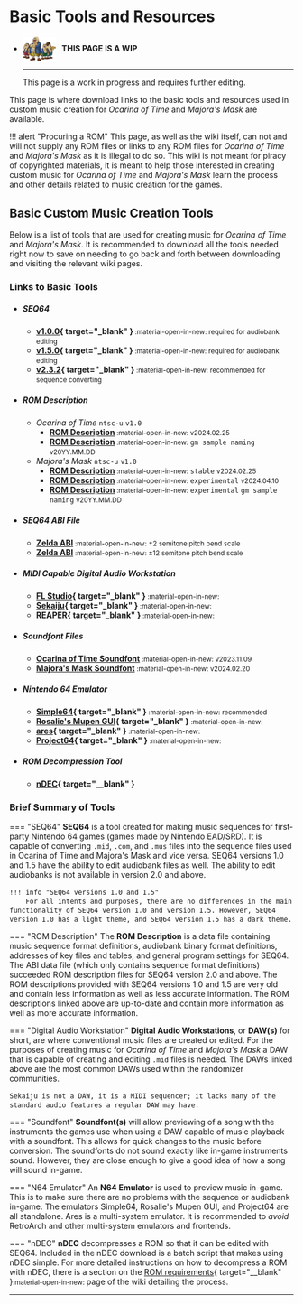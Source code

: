 # Basic Tools and Resources

<div class="grid cards" markdown>

-   <img style="width:58.5px; height:auto; vertical-align: middle;" src="../../assets/images/carpenters.png"> <b>&nbsp;&nbsp;THIS PAGE IS A WIP</b>
  
    ---

    This page is a work in progress and requires further editing.

</div>

<style>
  .md-typeset h5 {
    font-size: .7rem;
    color: var(--md-typeset-color);
    margin: 0;
    text-transform: none;
  }
</style>

This page is where download links to the basic tools and resources used in custom music creation for *Ocarina of Time* and *Majora's Mask* are available.

!!! alert "Procuring a ROM"
    This page, as well as the wiki itself, can not and will not supply any ROM files or links to any ROM files for *Ocarina of Time* and *Majora's Mask* as it is illegal to do so. This wiki is not meant for piracy of copyrighted materials, it is meant to help those interested in creating custom music for *Ocarina of Time* and *Majora's Mask* learn the process and other details related to music creation for the games.

## Basic Custom Music Creation Tools
Below is a list of tools that are used for creating music for *Ocarina of Time* and *Majora's Mask*. It is recommended to download all the tools needed right now to save on needing to go back and forth between downloading and visiting the relevant wiki pages.

### Links to Basic Tools
- ##### **SEQ64**
    - **[v1.0.0](https://github.com/sauraen/seq64/releases/tag/V1.0){ target="_blank" }**<small> :material-open-in-new: </small><small>required for audiobank editing</small>
    - **[v1.5.0](https://github.com/sauraen/seq64/releases/tag/V1.5){ target="_blank" }**<small> :material-open-in-new: </small><small>required for audiobank editing</small>
    - **[v2.3.2](https://github.com/sauraen/seq64/releases/tag/2.3.2){ target="_blank" }**<small> :material-open-in-new: </small><small>recommended for sequence converting</small>
- ##### **ROM Description**
    - *Ocarina of Time* `ntsc-u` `v1.0`
        - **[ROM Description](#)**<small> :material-open-in-new: </small><small>v2024.02.25</small>
        - **[ROM Description](#)**<small> :material-open-in-new: </small>`gm sample naming` <small>v20YY.MM.DD</small>
    - *Majora's Mask* `ntsc-u` `v1.0`
        - **[ROM Description](#)**<small> :material-open-in-new: </small>`stable` <small>v2024.02.25</small>
        - **[ROM Description](#)**<small> :material-open-in-new: </small>`experimental` <small>v2024.04.10</small>
        - **[ROM Description](#)**<small> :material-open-in-new: </small>`experimental` `gm sample naming` <small>v20YY.MM.DD</small>
- ##### **SEQ64 ABI File**
    - **[Zelda ABI](#)**<small> :material-open-in-new: </small><small>±2 semitone pitch bend scale</small>
    - **[Zelda ABI](#)**<small> :material-open-in-new: </small><small>±12 semitone pitch bend scale</small>
- ##### **MIDI Capable Digital Audio Workstation**
    - **[FL Studio](https://www.image-line.com/fl-studio-download/){ target="_blank" }**<small> :material-open-in-new: </small>
    - **[Sekaiju](https://openmidiproject.opal.ne.jp/Sekaiju_en.html){ target="_blank" }**<small> :material-open-in-new: </small>
    - **[REAPER](https://www.reaper.fm/download.php){ target="_blank" }**<small> :material-open-in-new: </small>
- ##### **Soundfont Files**
    - **[Ocarina of Time Soundfont](#)**<small> :material-open-in-new: </small><small>v2023.11.09</small>
    - **[Majora's Mask Soundfont](#)**<small> :material-open-in-new: </small><small>v2024.02.20</small>
- ##### **Nintendo 64 Emulator**
    - **[Simple64](https://github.com/simple64/simple64/releases){ target="_blank" }**<small> :material-open-in-new: </small><small>recommended</small>
    - **[Rosalie's Mupen GUI](https://github.com/Rosalie241/RMG/releases){ target="_blank" }**<small> :material-open-in-new: </small>
    - **[ares](https://github.com/ares-emulator/ares/releases){ target="_blank" }**<small> :material-open-in-new: </small>
    - **[Project64](https://www.pj64-emu.com/public-releases){ target="_blank" }**<small> :material-open-in-new: </small>
- ##### **ROM Decompression Tool**
    - **[nDEC](../assets/tools/nDEC.zip){ target="__blank" }**

### Brief Summary of Tools
=== "SEQ64"
    **SEQ64** is a tool created for making music sequences for first-party Nintendo 64 games (games made by Nintendo EAD/SRD). It is capable of converting `.mid`, `.com`, and `.mus` files into the sequence files used in Ocarina of Time and Majora's Mask and vice versa. SEQ64 versions 1.0 and 1.5 have the ability to edit audiobank files as well.  The ability to edit audiobanks is not available in version 2.0 and above.

    !!! info "SEQ64 versions 1.0 and 1.5"
        For all intents and purposes, there are no differences in the main functionality of SEQ64 version 1.0 and version 1.5. However, SEQ64 version 1.0 has a light theme, and SEQ64 version 1.5 has a dark theme.

=== "ROM Description"
    The **ROM Description** is a data file containing music sequence format definitions, audiobank binary format definitions, addresses of key files and tables, and general program settings for SEQ64. The ABI data file (which only contains sequence format definitions) succeeded ROM description files for SEQ64 version 2.0 and above. The ROM descriptions provided with SEQ64 versions 1.0 and 1.5 are very old and contain less information as well as less accurate information. The ROM descriptions linked above are up-to-date and contain more information as well as more accurate information.

=== "Digital Audio Workstation"
    **Digital Audio Workstations**, or **DAW(s)** for short, are where conventional music files are created or edited. For the purposes of creating music for *Ocarina of Time* and *Majora's Mask* a DAW that is capable of creating and editing `.mid` files is needed. The DAWs linked above are the most common DAWs used within the randomizer communities.
    
    Sekaiju is not a DAW, it is a MIDI sequencer; it lacks many of the standard audio features a regular DAW may have.

=== "Soundfont"
    **Soundfont(s)** will allow previewing of a song with the instruments the games use when using a DAW capable of music playback with a soundfont. This allows for quick changes to the music before conversion. The soundfonts do not sound exactly like in-game instruments sound. However, they are close enough to give a good idea of how a song will sound in-game.

=== "N64 Emulator"
    An **N64 Emulator** is used to preview music in-game. This is to make sure there are no problems with the sequence or audiobank in-game. The emulators Simple64, Rosalie's Mupen GUI, and Project64 are all standalone. Ares is a multi-system emulator. It is recommended to *avoid* RetroArch and other multi-system emulators and frontends.

=== "nDEC"
    **nDEC** decompresses a ROM so that it can be edited with SEQ64. Included in the nDEC download is a batch script that makes using nDEC simple. For more detailed instructions on how to decompress a ROM with nDEC, there is a section on the [ROM requirements](../requirements/#decompressing-a-rom){ target="__blank" }<small>:material-open-in-new: </small> page of the wiki detailing the process.

-----